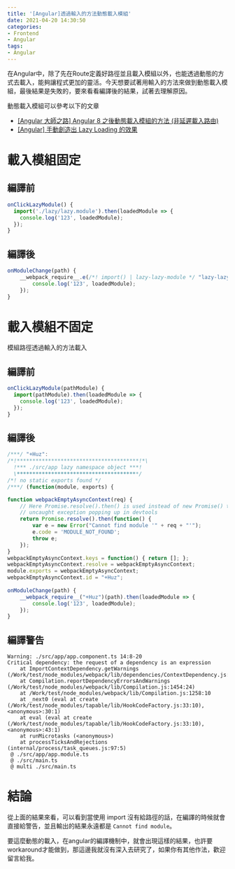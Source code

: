 ```yaml
---
title: '[Angular]透過輸入的方法動態載入模組'
date: 2021-04-20 14:30:50
categories:
- Frontend
- Angular
tags:
- Angular
---
```


在Angular中，除了先在Route定義好路徑並且載入模組以外，也能透過動態的方式去載入，能夠讓程式更加的靈活。今天想要試著用輸入的方法來做到動態載入模組，最後結果是失敗的，要來看看編譯後的結果，試著去理解原因。

<!-- more -->

動態載入模組可以參考以下的文章

* [[Angular 大師之路] Angular 8 之後動態載入模組的方法 (非延遲載入路由)](https://wellwind.idv.tw/blog/2019/06/04/angular-8-dynamic-load-module/)
* [[Angular] 手動創造出 Lazy Loading 的效果](https://blog.kevinyang.net/2017/11/08/manual-lazy-loading/)

# 載入模組固定

## 編譯前

```typescript
onClickLazyModule() {
  import('./lazy/lazy.module').then(loadedModule => {
    console.log('123', loadedModule);
  }); 
}
```

## 編譯後

```javascript
onModuleChange(path) {
    __webpack_require__.e(/*! import() | lazy-lazy-module */ "lazy-lazy-module").then(__webpack_require__.bind(null, /*! ./lazy/lazy.module */ "g5p6")).then(loadedModule => {
        console.log('123', loadedModule);
    });
}
```

# 載入模組不固定

模組路徑透過輸入的方法載入

## 編譯前

```typescript
onClickLazyModule(pathModule) {
  import(pathModule).then(loadedModule => {
    console.log('123', loadedModule);
  }); 
}
```

## 編譯後

```javascript
/***/ "+Huz":
/*!***************************************!*\
  !*** ./src/app lazy namespace object ***!
  \***************************************/
/*! no static exports found */
/***/ (function(module, exports) {

function webpackEmptyAsyncContext(req) {
	// Here Promise.resolve().then() is used instead of new Promise() to prevent
	// uncaught exception popping up in devtools
	return Promise.resolve().then(function() {
		var e = new Error("Cannot find module '" + req + "'");
		e.code = 'MODULE_NOT_FOUND';
		throw e;
	});
}
webpackEmptyAsyncContext.keys = function() { return []; };
webpackEmptyAsyncContext.resolve = webpackEmptyAsyncContext;
module.exports = webpackEmptyAsyncContext;
webpackEmptyAsyncContext.id = "+Huz";
  
onModuleChange(path) {
    __webpack_require__("+Huz")(path).then(loadedModule => {
        console.log('123', loadedModule);
    });
}
```

## 編譯警告

```shell
Warning: ./src/app/app.component.ts 14:8-20
Critical dependency: the request of a dependency is an expression
    at ImportContextDependency.getWarnings (/Work/test/node_modules/webpack/lib/dependencies/ContextDependency.js:40:18)
    at Compilation.reportDependencyErrorsAndWarnings (/Work/test/node_modules/webpack/lib/Compilation.js:1454:24)
    at /Work/test/node_modules/webpack/lib/Compilation.js:1258:10
    at _next0 (eval at create (/Work/test/node_modules/tapable/lib/HookCodeFactory.js:33:10), <anonymous>:30:1)
    at eval (eval at create (/Work/test/node_modules/tapable/lib/HookCodeFactory.js:33:10), <anonymous>:43:1)
    at runMicrotasks (<anonymous>)
    at processTicksAndRejections (internal/process/task_queues.js:97:5)
 @ ./src/app/app.module.ts
 @ ./src/main.ts
 @ multi ./src/main.ts
```

# 結論

從上面的結果來看，可以看到當使用 import 沒有給路徑的話，在編譯的時候就會直接給警告，並且輸出的結果永遠都是 `Cannot find module`。

要這麼動態的載入，在angular的編譯機制中，就會出現這樣的結果，也許要workaround才能做到，那這邊我就沒有深入去研究了，如果你有其他作法，歡迎留言給我。

